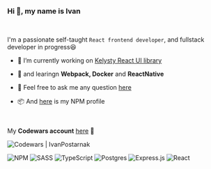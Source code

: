 ### Hi 👋, my name is Ivan

<br>
 
I'm a passionate self-taught `React frontend developer`, and fullstack developer in progress😆

- 🔭 I’m currently working on [Kelysty React UI library](https://github.com/Kelysty)
  
- 🌱 and learingn **Webpack, Docker** and **ReactNative**
 
- 💬 Feel free to ask me any question [here](https://github.com/IvanPostarnak/IvanPostarnak/issues)
 
- 📦 And [here](https://www.npmjs.com/~ivanpostarnak) is my NPM profile

<br>

My **Codewars account** [here](https://www.codewars.com/users/IvanPostarnak) 🦾

<img alt="Codewars | IvanPostarnak" src="https://www.codewars.com/users/IvanPostarnak/badges/large" />

<br>

![NPM](https://img.shields.io/badge/NPM-%23CB3837.svg?style=for-the-badge&logo=npm&logoColor=white)
![SASS](https://img.shields.io/badge/SASS-hotpink.svg?style=for-the-badge&logo=SASS&logoColor=white)
![TypeScript](https://img.shields.io/badge/typescript-%23007ACC.svg?style=for-the-badge&logo=typescript&logoColor=white)
![Postgres](https://img.shields.io/badge/postgres-%23316192.svg?style=for-the-badge&logo=postgresql&logoColor=white)
![Express.js](https://img.shields.io/badge/express.js-%23404d59.svg?style=for-the-badge&logo=express&logoColor=%2361DAFB)
![React](https://img.shields.io/badge/react-%2320232a.svg?style=for-the-badge&logo=react&logoColor=%2361DAFB)
